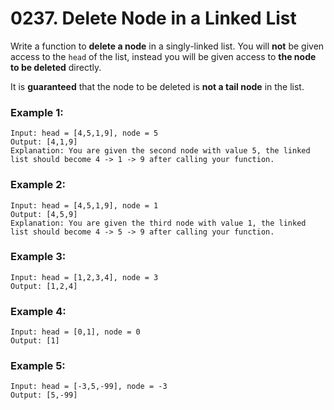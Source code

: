 # 0237. Delete Node in a Linked List
Write a function to **delete a node** in a singly-linked list. You will **not** be given access to the `head` of the list, instead you will be given access to **the node to be deleted** directly.

It is **guaranteed** that the node to be deleted is **not a tail node** in the list.

### Example 1:
```
Input: head = [4,5,1,9], node = 5
Output: [4,1,9]
Explanation: You are given the second node with value 5, the linked list should become 4 -> 1 -> 9 after calling your function.
```

### Example 2:
```
Input: head = [4,5,1,9], node = 1
Output: [4,5,9]
Explanation: You are given the third node with value 1, the linked list should become 4 -> 5 -> 9 after calling your function.
```

### Example 3:
```
Input: head = [1,2,3,4], node = 3
Output: [1,2,4]
```

### Example 4:
```
Input: head = [0,1], node = 0
Output: [1]
```

### Example 5:
```
Input: head = [-3,5,-99], node = -3
Output: [5,-99]
```